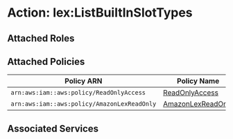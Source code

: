 # Action: lex:ListBuiltInSlotTypes

## Attached Roles

## Attached Policies

| Policy ARN | Policy Name |
|------------|-------------|
| `arn:aws:iam::aws:policy/ReadOnlyAccess` | [ReadOnlyAccess](../policies.md#readonlyaccess) |
| `arn:aws:iam::aws:policy/AmazonLexReadOnly` | [AmazonLexReadOnly](../policies.md#amazonlexreadonly) |

## Associated Services

